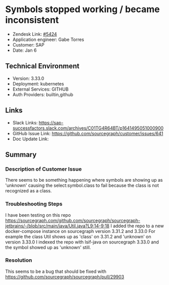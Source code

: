 
# Symbols stopped working / became inconsistent <!-- Ticket Title  Hint: include keywords to make it searchable -->

- Zendesk Link: [#5424](https://sourcegraph.zendesk.com/agent/tickets/5424)
- Application engineer: Gabe Torres
- Customer: SAP <!-- Redact if this contains personally identifying information -->
- Date: Jan 6

<!-- Data populated from integration, speak to Ben Gordon or Michael Bali if not working -->
<!-- During Internal team trial, fill missing data manually (we are waiting for all data to sync) -->

## Technical Environment
- Version: 3.33.0​
- Deployment: kubernetes
- External Services: GITHUB
- Auth Providers: builtin,github


## Links
<!-- Data for application engineer manual entry -->
- Slack Links: https://sap-successfactors.slack.com/archives/C01TG4R64BT/p1641495051000900 
- GitHub Issue Link: https://github.com/sourcegraph/customer/issues/641 
- Doc Update Link:

## Summary
### Description of Customer Issue
There seems to be something happening where symbols are showing up as 'unknown' causing the select:symbol.class to fail because the class is not recognized as a class.

### Troubleshooting Steps
I have been testing on this repo https://sourcegraph.com/github.com/sourcegraph/sourcegraph-jetbrains/-/blob/src/main/java/Util.java?L9:14-9:18
I added the repo to a new docker-compose instance on sourcegraph version 3.31.2 and 3.33.0
For example the class Util shows up as 'class' on 3.31.2 and 'unknown' on version 3.33.0
I indexed the repo with lsif-java on sourcegraph 3.33.0 and the symbol showed up as 'unknown' still.

### Resolution
This seems to be a bug that should be fixed with https://github.com/sourcegraph/sourcegraph/pull/29903 

<!-- Once complete, upload a copy to https://github.com/sourcegraph/support-tools-internal/tree/main/resolved-tickets as a .md file -->
<!-- Name the file 5424.md -->
